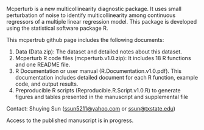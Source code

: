 Mcperturb is a new multicollinearity diagnostic package. It uses small perturbation of noise to identify multicollinearity among continuous regressors of a multiple linear regression model. This package is developed using the statistical software package R. 

This mcpertrub github page includes the following documents:

1.	Data (Data.zip): The dataset and detailed notes about this dataset. 
2.	Mcperturb R code files (mcperturb.v1.0.zip): It includes 18 R functions and one README file. 
3.	R Documentation or user manual (R.Documentation.v1.0.pdf). This documentation includes detailed 
    document for each R function, example code, and output results. 
4.  Preproducible R scripts (Reproducible.R.Script.v1.0.R) to generate figures and tables presented in the manuscript and supplemental file

Contact:  Shuying Sun (ssun5211@yahoo.com or ssun@txstate.edu) 

Access to the published manuscript is in progress.
